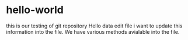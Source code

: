 # hello-world
this is our testing of git repository
Hello data edit file i want to update this information into the file.
We have various methods avialable into the file.

